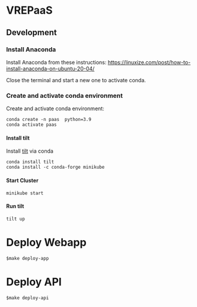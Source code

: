 # VREPaaS


## Development 


### Install Anaconda

Install Anaconda from these instructions: https://linuxize.com/post/how-to-install-anaconda-on-ubuntu-20-04/

Close the terminal and start a new one to activate conda.

### Create and activate conda environment

Create and activate conda environment:
```shell
conda create -n paas  python=3.9 
conda activate paas
```

#### Install tilt
Install [tilt](https://docs.tilt.dev/install.html) via conda 

```shell
conda install tilt
conda install -c conda-forge minikube 
```

#### Start Cluster

```shell
minikube start
```

#### Run tilt

```shell
tilt up
```

# Deploy Webapp
```
$make deploy-app
```


# Deploy API
```
$make deploy-api
```

